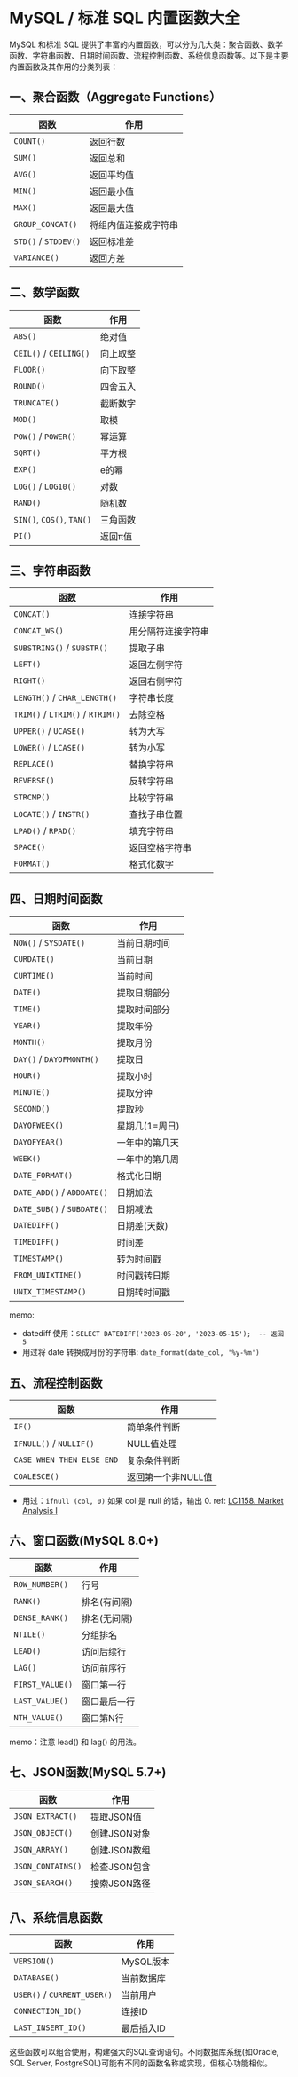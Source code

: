 
# MySQL / 标准 SQL 内置函数大全

MySQL 和标准 SQL 提供了丰富的内置函数，可以分为几大类：聚合函数、数学函数、字符串函数、日期时间函数、流程控制函数、系统信息函数等。以下是主要内置函数及其作用的分类列表：

## 一、聚合函数（Aggregate Functions）

| 函数 | 作用 |
|------|------|
| `COUNT()` | 返回行数 |
| `SUM()` | 返回总和 |
| `AVG()` | 返回平均值 |
| `MIN()` | 返回最小值 |
| `MAX()` | 返回最大值 |
| `GROUP_CONCAT()` | 将组内值连接成字符串 |
| `STD()` / `STDDEV()` | 返回标准差 |
| `VARIANCE()` | 返回方差 |

## 二、数学函数

| 函数 | 作用 |
|------|------|
| `ABS()` | 绝对值 |
| `CEIL()` / `CEILING()` | 向上取整 |
| `FLOOR()` | 向下取整 |
| `ROUND()` | 四舍五入 |
| `TRUNCATE()` | 截断数字 |
| `MOD()` | 取模 |
| `POW()` / `POWER()` | 幂运算 |
| `SQRT()` | 平方根 |
| `EXP()` | e的幂 |
| `LOG()` / `LOG10()` | 对数 |
| `RAND()` | 随机数 |
| `SIN()`, `COS()`, `TAN()` | 三角函数 |
| `PI()` | 返回π值 |

## 三、字符串函数

| 函数 | 作用 |
|------|------|
| `CONCAT()` | 连接字符串 |
| `CONCAT_WS()` | 用分隔符连接字符串 |
| `SUBSTRING()` / `SUBSTR()` | 提取子串 |
| `LEFT()` | 返回左侧字符 |
| `RIGHT()` | 返回右侧字符 |
| `LENGTH()` / `CHAR_LENGTH()` | 字符串长度 |
| `TRIM()` / `LTRIM()` / `RTRIM()` | 去除空格 |
| `UPPER()` / `UCASE()` | 转为大写 |
| `LOWER()` / `LCASE()` | 转为小写 |
| `REPLACE()` | 替换字符串 |
| `REVERSE()` | 反转字符串 |
| `STRCMP()` | 比较字符串 |
| `LOCATE()` / `INSTR()` | 查找子串位置 |
| `LPAD()` / `RPAD()` | 填充字符串 |
| `SPACE()` | 返回空格字符串 |
| `FORMAT()` | 格式化数字 |

## 四、日期时间函数

| 函数                         | 作用        |
| -------------------------- | --------- |
| `NOW()` / `SYSDATE()`      | 当前日期时间    |
| `CURDATE()`                | 当前日期      |
| `CURTIME()`                | 当前时间      |
| `DATE()`                   | 提取日期部分    |
| `TIME()`                   | 提取时间部分    |
| `YEAR()`                   | 提取年份      |
| `MONTH()`                  | 提取月份      |
| `DAY()` / `DAYOFMONTH()`   | 提取日       |
| `HOUR()`                   | 提取小时      |
| `MINUTE()`                 | 提取分钟      |
| `SECOND()`                 | 提取秒       |
| `DAYOFWEEK()`              | 星期几(1=周日) |
| `DAYOFYEAR()`              | 一年中的第几天   |
| `WEEK()`                   | 一年中的第几周   |
| `DATE_FORMAT()`            | 格式化日期     |
| `DATE_ADD()` / `ADDDATE()` | 日期加法      |
| `DATE_SUB()` / `SUBDATE()` | 日期减法      |
| `DATEDIFF()`               | 日期差(天数)   |
| `TIMEDIFF()`               | 时间差       |
| `TIMESTAMP()`              | 转为时间戳     |
| `FROM_UNIXTIME()`          | 时间戳转日期    |
| `UNIX_TIMESTAMP()`         | 日期转时间戳    |
memo:
- datediff 使用：`SELECT DATEDIFF('2023-05-20', '2023-05-15');  -- 返回 5`
- 用过将 date 转换成月份的字符串: `date_format(date_col, '%y-%m')`

## 五、流程控制函数

| 函数 | 作用 |
|------|------|
| `IF()` | 简单条件判断 |
| `IFNULL()` / `NULLIF()` | NULL值处理 |
| `CASE WHEN THEN ELSE END` | 复杂条件判断 |
| `COALESCE()` | 返回第一个非NULL值 |
- 用过：`ifnull (col, 0)` 如果 col 是 null 的话，输出 0. ref: [LC1158. Market Analysis I](LC1158.%20Market%20Analysis%20I.md)
## 六、窗口函数(MySQL 8.0+)

| 函数 | 作用 |
|------|------|
| `ROW_NUMBER()` | 行号 |
| `RANK()` | 排名(有间隔) |
| `DENSE_RANK()` | 排名(无间隔) |
| `NTILE()` | 分组排名 |
| `LEAD()` | 访问后续行 |
| `LAG()` | 访问前序行 |
| `FIRST_VALUE()` | 窗口第一行 |
| `LAST_VALUE()` | 窗口最后一行 |
| `NTH_VALUE()` | 窗口第N行 |

memo：注意 lead() 和  lag() 的用法。

## 七、JSON函数(MySQL 5.7+)

| 函数 | 作用 |
|------|------|
| `JSON_EXTRACT()` | 提取JSON值 |
| `JSON_OBJECT()` | 创建JSON对象 |
| `JSON_ARRAY()` | 创建JSON数组 |
| `JSON_CONTAINS()` | 检查JSON包含 |
| `JSON_SEARCH()` | 搜索JSON路径 |

## 八、系统信息函数

| 函数 | 作用 |
|------|------|
| `VERSION()` | MySQL版本 |
| `DATABASE()` | 当前数据库 |
| `USER()` / `CURRENT_USER()` | 当前用户 |
| `CONNECTION_ID()` | 连接ID |
| `LAST_INSERT_ID()` | 最后插入ID |

这些函数可以组合使用，构建强大的SQL查询语句。不同数据库系统(如Oracle, SQL Server, PostgreSQL)可能有不同的函数名称或实现，但核心功能相似。